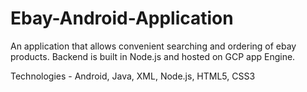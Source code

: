 # Ebay-Android-Application
An application that allows convenient searching and ordering of ebay products. Backend is built in Node.js and hosted on GCP app Engine. 

Technologies - Android, Java, XML, Node.js, HTML5, CSS3
